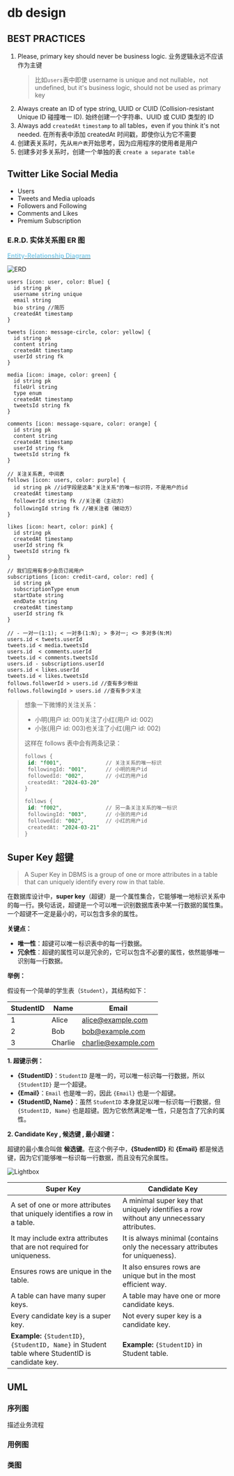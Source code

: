 # db design

## BEST PRACTICES

1. Please, primary key should never be business logic. 业务逻辑永远不应该作为主键
   > 比如`users`表中即使 username is unique and not nullable，not undefined, but it's business logic, should not be used as primary key
2. Always create an ID of type string, UUID or CUID (Collision-resistant Unique ID 碰撞唯一 ID). 始终创建一个字符串、UUID 或 CUID 类型的 ID
3. Always add `createdAt` `timestamp` to all tables，even if you think it's not needed. 在所有表中添加 createdAt 时间戳，即使你认为它不需要
4. 创建表关系时，先从`用户表`开始思考，因为应用程序的使用者是用户
5. 创建多对多关系时，创建一个单独的表 `create a separate table`

## Twitter Like Social Media

- Users
- Tweets and Media uploads
- Followers and Following
- Comments and Likes
- Premium Subscription

### E.R.D. 实体关系图 ER 图

[<strong style="color: skyblue;">Entity-Relationship Diagram</strong>](https://app.eraser.io/dashboard/all)

![ERD](https://ulooklikeamovie.oss-cn-beijing.aliyuncs.com/img/image-20250302022718932.png)

```eraser.io
users [icon: user, color: Blue] {
  id string pk
  username string unique
  email string
  bio string //简历
  createdAt timestamp
}

tweets [icon: message-circle, color: yellow] {
  id string pk
  content string
  createdAt timestamp
  userId string fk
}

media [icon: image, color: green] {
  id string pk
  fileUrl string
  type enum
  createdAt timestamp
  tweetsId string fk
}

comments [icon: message-square, color: orange] {
  id string pk
  content string
  createdAt timestamp
  userId string fk
  tweetsId string fk
}

// 关注关系表, 中间表
follows [icon: users, color: purple] {
  id string pk //id字段是这条"关注关系"的唯一标识符，不是用户的id
  createdAt timestamp
  followerId string fk //关注者（主动方）
  followingId string fk //被关注者（被动方）
}

likes [icon: heart, color: pink] {
  id string pk
  createdAt timestamp
  userId string fk
  tweetsId string fk
}

// 我们应用有多少会员订阅用户
subscriptions [icon: credit-card, color: red] {
  id string pk
  subscriptionType enum
  startDate string
  endDate string
  createdAt timestamp
  userId string fk
}

// - 一对一(1:1); < 一对多(1:N); > 多对一; <> 多对多(N:M)
users.id < tweets.userId
tweets.id < media.tweetsId
users.id  < comments.userId
tweets.id < comments.tweetsId
users.id - subscriptions.userId
users.id < likes.userId
tweets.id < likes.tweetsId
follows.followerId > users.id //查有多少粉丝
follows.followingId > users.id //查有多少关注
```

> 想象一下微博的关注关系：
>
> - 小明(用户 id: 001)关注了小红(用户 id: 002)
> - 小张(用户 id: 003)也关注了小红(用户 id: 002)
>
> 这样在 follows 表中会有两条记录：
>
> ```sql
> follows {
>  id: "f001",              // 关注关系的唯一标识
>  followingId: "001",      // 小明的用户id
>  followedId: "002",       // 小红的用户id
>  createdAt: "2024-03-20"
> }
>
> follows {
>  id: "f002",              // 另一条关注关系的唯一标识
>  followingId: "003",      // 小张的用户id
>  followedId: "002",       // 小红的用户id
>  createdAt: "2024-03-21"
> }
> ```

## Super Key 超键

> A Super Key in DBMS is a group of one or more attributes in a table that can uniquely identify every row in that table.

在数据库设计中，**super key**（超键）是一个属性集合，它能够唯一地标识关系中的每一行。换句话说，超键是一个可以唯一识别数据库表中某一行数据的属性集。一个超键不一定是最小的，可以包含多余的属性。

**关键点：**

- **唯一性**：超键可以唯一标识表中的每一行数据。
- **冗余性**：超键的属性可以是冗余的，它可以包含不必要的属性，依然能够唯一识别每一行数据。

**举例：**

假设有一个简单的学生表（`Student`），其结构如下：

| StudentID | Name    | Email               |
| --------- | ------- | ------------------- |
| 1         | Alice   | alice@example.com   |
| 2         | Bob     | bob@example.com     |
| 3         | Charlie | charlie@example.com |

**1. 超键示例：**

- **{StudentID}**：`StudentID` 是唯一的，可以唯一标识每一行数据，所以 `{StudentID}` 是一个超键。
- **{Email}**：`Email` 也是唯一的，因此 `{Email}` 也是一个超键。
- **{StudentID, Name}**：虽然 `StudentID` 本身就足以唯一标识每一行数据，但 `{StudentID, Name}` 也是超键。因为它依然满足唯一性，只是包含了冗余的属性。

**2. Candidate Key , 候选键 , 最小超键：**

超键的最小集合叫做 **候选键**。在这个例子中，**{StudentID}** 和 **{Email}** 都是候选键，因为它们能够唯一标识每一行数据，而且没有冗余属性。

![Lightbox](https://ulooklikeamovie.oss-cn-beijing.aliyuncs.com/img/keys-in-dbms.jpg)

| **Super Key**                                                | **Candidate Key**                                            |
| ------------------------------------------------------------ | ------------------------------------------------------------ |
| A set of one or more attributes that uniquely identifies a row in a table. | A minimal super key that uniquely identifies a row without any unnecessary attributes. |
| It may include extra attributes that are not required for uniqueness. | It is always minimal (contains only the necessary attributes for uniqueness). |
| Ensures rows are unique in the table.                        | It also ensures rows are unique but in the most efficient way. |
| A table can have many super keys.                            | A table may have one or more candidate keys.                 |
| Every candidate key is a super key.                          | Not every super key is a candidate key.                      |
| **Example:** `{StudentID}`, `{StudentID, Name}` in Student table where StudentID is candidate key. | **Example:** `{StudentID}` in Student table.                 |                                |


## UML

### 序列图

描述业务流程

### 用例图

### 类图
